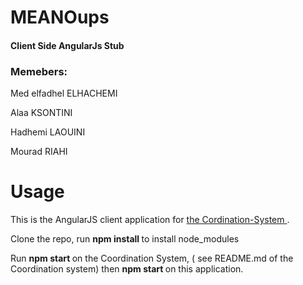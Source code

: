 <p align="center">
 <h1>MEANOups</h1>
 <h4>Client Side AngularJs Stub</h4>
 <h3>Memebers:</h3>
 <p>Med elfadhel ELHACHEMI</p>
 <p>Alaa KSONTINI</p>
 <p>Hadhemi LAOUINI</p>
 <p>Mourad RIAHI</p>
</p>
<h1> Usage </h1> 
This is the AngularJS client application for <a href="https://github.com/Hadh/Cord-System-Photon">the Cordination-System </a>. 
<p>Clone the repo, run <b> npm install </b> to install node_modules </p>
<p> Run <b> npm start </b> on the Coordination System, ( see README.md of the Coordination system) then <b> npm start </b> on this application.  

